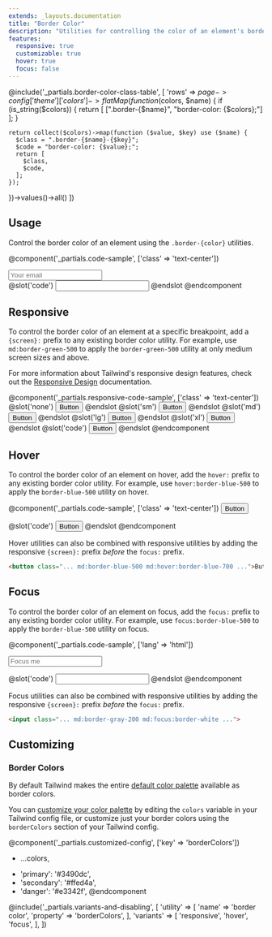 ```yaml
---
extends: _layouts.documentation
title: "Border Color"
description: "Utilities for controlling the color of an element's borders."
features:
  responsive: true
  customizable: true
  hover: true
  focus: false
---
```


@include('_partials.border-color-class-table', [
  'rows' => $page->config['theme']['colors']->flatMap(function ($colors, $name) {
    if (is_string($colors)) {
      return [
        [".border-{$name}", "border-color: {$colors};"]
      ];
    }

    return collect($colors)->map(function ($value, $key) use ($name) {
      $class = ".border-{$name}-{$key}";
      $code = "border-color: {$value};";
      return [
        $class,
        $code,
      ];
    });
  })->values()->all()
])

## Usage

Control the border color of an element using the `.border-{color}` utilities.

@component('_partials.code-sample', ['class' => 'text-center'])
<div class="max-w-xs w-full mx-auto">
  <input class="border border-red-500 focus:border-blue-500 bg-white text-gray-900 appearance-none block w-full text-gray-900 border rounded py-3 px-4 focus:outline-none" placeholder="Your email">
</div>
@slot('code')
<input class="border border-red-500 ...">
@endslot
@endcomponent

## Responsive

To control the border color of an element at a specific breakpoint, add a `{screen}:` prefix to any existing border color utility. For example, use `md:border-green-500` to apply the `border-green-500` utility at only medium screen sizes and above.

For more information about Tailwind's responsive design features, check out the [Responsive Design](/docs/responsive-design) documentation.

@component('_partials.responsive-code-sample', ['class' => 'text-center'])
@slot('none')
<button class="border-2 border-blue-500 bg-transparent text-blue-700 py-2 px-4 font-semibold rounded">
  Button
</button>
@endslot
@slot('sm')
<button class="border-2 border-green-500 bg-transparent text-green-700 py-2 px-4 font-semibold rounded">
  Button
</button>
@endslot
@slot('md')
<button class="border-2 border-indigo-500 bg-transparent text-indigo-700 py-2 px-4 font-semibold rounded">
  Button
</button>
@endslot
@slot('lg')
<button class="border-2 border-red-500 bg-transparent text-red-700 py-2 px-4 font-semibold rounded">
  Button
</button>
@endslot
@slot('xl')
<button class="border-2 border-black bg-transparent text-gray-900 py-2 px-4 font-semibold rounded">
  Button
</button>
@endslot
@slot('code')
<button class="none:border-blue-500 sm:border-green-500 md:border-indigo-500 lg:border-red-500 xl:border-black ...">
  Button
</button>
@endslot
@endcomponent

## Hover

To control the border color of an element on hover, add the `hover:` prefix to any existing border color utility. For example, use `hover:border-blue-500` to apply the `border-blue-500` utility on hover.

@component('_partials.code-sample', ['class' => 'text-center'])
<button class="border-2 border-blue-500 hover:border-red-500 bg-transparent text-blue-700 hover:text-red-700 py-2 px-4 font-semibold rounded">
  Button
</button>

@slot('code')
<button class="border-2 border-blue-500 hover:border-red-500 ...">
  Button
</button>
@endslot
@endcomponent

Hover utilities can also be combined with responsive utilities by adding the responsive `{screen}:` prefix *before* the `focus:` prefix.

```html
<button class="... md:border-blue-500 md:hover:border-blue-700 ...">Button</button>
```

## Focus

To control the border color of an element on focus, add the `focus:` prefix to any existing border color utility. For example, use `focus:border-blue-500` to apply the `border-blue-500` utility on focus.

@component('_partials.code-sample', ['lang' => 'html'])
<div class="max-w-xs w-full mx-auto">
  <input class="border border-gray-400 focus:border-blue-500 bg-white text-gray-900 appearance-none inline-block w-full text-gray-900 border rounded py-3 px-4 focus:outline-none" placeholder="Focus me">
</div>

@slot('code')
<input class="border-gray-400 focus:border-blue-500 ...">
@endslot
@endcomponent

Focus utilities can also be combined with responsive utilities by adding the responsive `{screen}:` prefix *before* the `focus:` prefix.

```html
<input class="... md:border-gray-200 md:focus:border-white ...">
```

## Customizing

### Border Colors

By default Tailwind makes the entire [default color palette](/docs/colors#default-color-palette) available as border colors.

You can [customize your color palette](/docs/colors#customizing) by editing the `colors` variable in your Tailwind config file, or customize just your border colors using the `borderColors` section of your Tailwind config.

@component('_partials.customized-config', ['key' => 'borderColors'])
- ...colors,
+ 'primary': '#3490dc',
+ 'secondary': '#ffed4a',
+ 'danger': '#e3342f',
@endcomponent

@include('_partials.variants-and-disabling', [
    'utility' => [
        'name' => 'border color',
        'property' => 'borderColors',
    ],
    'variants' => [
        'responsive',
        'hover',
        'focus',
    ],
])
